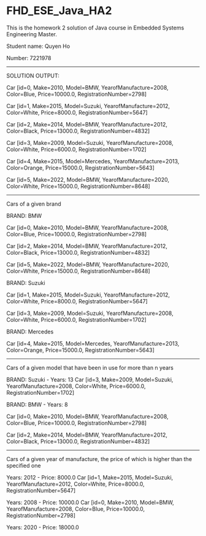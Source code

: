 # FHD_ESE_Java_HA2
This is the homework 2 solution of Java course in Embedded Systems Engineering Master. 

Student name: Quyen Ho

Number: 7221978


************************************************************
SOLUTION OUTPUT: 

Car [id=0, Make=2010, Model=BMW, YearofManufacture=2008, Color=Blue, Price=10000.0, RegistrationNumber=2798]

Car [id=1, Make=2015, Model=Suzuki, YearofManufacture=2012, Color=White, Price=8000.0, RegistrationNumber=5647]

Car [id=2, Make=2014, Model=BMW, YearofManufacture=2012, Color=Black, Price=13000.0, RegistrationNumber=4832]

Car [id=3, Make=2009, Model=Suzuki, YearofManufacture=2008, Color=White, Price=6000.0, RegistrationNumber=1702]

Car [id=4, Make=2015, Model=Mercedes, YearofManufacture=2013, Color=Orange, Price=15000.0, RegistrationNumber=5643]

Car [id=5, Make=2022, Model=BMW, YearofManufacture=2020, Color=White, Price=15000.0, RegistrationNumber=8648]


**************************
Cars of a given brand

BRAND: BMW

Car [id=0, Make=2010, Model=BMW, YearofManufacture=2008, Color=Blue, Price=10000.0, RegistrationNumber=2798]

Car [id=2, Make=2014, Model=BMW, YearofManufacture=2012, Color=Black, Price=13000.0, RegistrationNumber=4832]

Car [id=5, Make=2022, Model=BMW, YearofManufacture=2020, Color=White, Price=15000.0, RegistrationNumber=8648]


BRAND: Suzuki

Car [id=1, Make=2015, Model=Suzuki, YearofManufacture=2012, Color=White, Price=8000.0, RegistrationNumber=5647]

Car [id=3, Make=2009, Model=Suzuki, YearofManufacture=2008, Color=White, Price=6000.0, RegistrationNumber=1702]


BRAND: Mercedes

Car [id=4, Make=2015, Model=Mercedes, YearofManufacture=2013, Color=Orange, Price=15000.0, RegistrationNumber=5643]


**************************
Cars of a given model that have been in use for more than n years

BRAND: Suzuki - Years: 13
Car [id=3, Make=2009, Model=Suzuki, YearofManufacture=2008, Color=White, Price=6000.0, RegistrationNumber=1702]


BRAND: BMW - Years: 8

Car [id=0, Make=2010, Model=BMW, YearofManufacture=2008, Color=Blue, Price=10000.0, RegistrationNumber=2798]

Car [id=2, Make=2014, Model=BMW, YearofManufacture=2012, Color=Black, Price=13000.0, RegistrationNumber=4832]

**************************
Cars of a given year of manufacture, the price of which is higher than the specified one

Years: 2012 - Price: 8000.0
Car [id=1, Make=2015, Model=Suzuki, YearofManufacture=2012, Color=White, Price=8000.0, RegistrationNumber=5647]

Years: 2008 - Price: 10000.0
Car [id=0, Make=2010, Model=BMW, YearofManufacture=2008, Color=Blue, Price=10000.0, RegistrationNumber=2798]

Years: 2020 - Price: 18000.0
